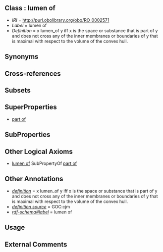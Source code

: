 
## Class : lumen of

 * *IRI* = http://purl.obolibrary.org/obo/RO_0002571
 * *Label* = lumen of
 * *Definition* = x lumen_of y iff x is the space or substance that is part of y and does not cross any of the inner membranes or boundaries of y that is maximal with respect to the volume of the convex hull.

## Synonyms


## Cross-references


## Subsets


## SuperProperties

 * [part of](../../BFO/50/BFO_0000050.md)

## SubProperties


## Other Logical Axioms

 * [lumen of](../../RO/71/RO_0002571.md) SubPropertyOf [part of](../../BFO/50/BFO_0000050.md)

## Other Annotations

 * *[definition](../../IAO/15/IAO_0000115.md)* = x lumen_of y iff x is the space or substance that is part of y and does not cross any of the inner membranes or boundaries of y that is maximal with respect to the volume of the convex hull.
 * *[definition source](../../IAO/19/IAO_0000119.md)* = GOC:cjm
 * *[rdf-schema#label](../../el/rdf-schema#label.md)* = lumen of

## Usage


## External Comments

